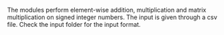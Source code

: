 The modules perform element-wise addition, multiplication and matrix multiplication on signed integer numbers. The input is given through a csv file. Check the input folder for the input format.
